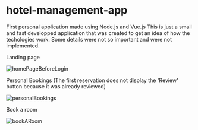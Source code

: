 # hotel-management-app
First personal application made using Node.js and Vue.js
This is just a small and fast developped application that was created to get an idea of how the techologies work. Some details were not so important and were not implemented.

Landing page

![homePageBeforeLogin](https://github.com/florin06098/hotel-management-app/assets/146831453/a82b0c12-4329-407b-afda-e007dcd8e493)


Personal Bookings
(The first reservation does not display the 'Review' button because it was already reviewed)

![personalBookings](https://github.com/florin06098/hotel-management-app/assets/146831453/4ac24534-220b-465a-b37a-fc227e283326)


Book a room

![bookARoom](https://github.com/florin06098/hotel-management-app/assets/146831453/a8364cf8-6c1d-4adc-8a01-31f64fa9b47c)
